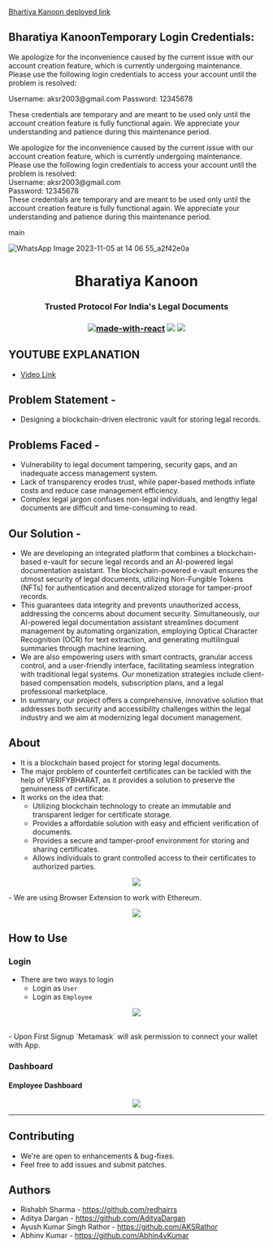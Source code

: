 <a href = "https://bhartiyakanoon.vercel.app/">Bhartiya Kanoon deployed link</a>

<h2 style="underline">Bharatiya KanoonTemporary Login Credentials:</h2>
<p>
We apologize for the inconvenience caused by the current issue with our account creation feature, which is currently undergoing maintenance. Please use the following login credentials to access your account until the problem is resolved:
</p>
<div>
Username: aksr2003@gmail.com
Password: 12345678
</div>
<p>
These credentials are temporary and are meant to be used only until the account creation feature is fully functional again. We appreciate your understanding and patience during this maintenance period.
</p>
</hr>
<p>We apologize for the inconvenience caused by the current issue with our account creation feature, which is currently undergoing maintenance. Please use the following login credentials to access your account until the problem is resolved:

</br>
Username: aksr2003@gmail.com </br>
Password: 12345678</br>
These credentials are temporary and are meant to be used only until the account creation feature is fully functional again. We appreciate your understanding and patience during this maintenance period.</p>

 main
</br>
<p align="center">
 
![WhatsApp Image 2023-11-05 at 14 06 55_a2f42e0a](https://github.com/AKSRathor/PortfolioBackend/assets/86844932/3aabf3f6-d3f7-44d8-9467-9a2f5955fd5a)       
        </p>
<h1 align="center">Bharatiya Kanoon</h1>
<h3 align="center">Trusted Protocol For India's Legal Documents<h3>
  

<div align="center">
  
  [![made-with-react](https://img.shields.io/badge/React-2.1.5-brightgreen.svg?style=for-the-badge)](https://github.com/facebook/create-react-app)
   [![](https://img.shields.io/badge/-Ethereum-lightgrey.svg?style=for-the-badge)](https://www.ethereum.org/)
    ![](https://img.shields.io/badge/Smart%20-Contract-lightgrey.svg?style=for-the-badge)
  
 </div>

## YOUTUBE EXPLANATION
- <a href="https://youtu.be/V901Tgo7y6I?feature=shared">Video Link</a>

## Problem Statement -
 - Designing a blockchain-driven electronic vault for storing legal records.

## Problems Faced -
 - Vulnerability to legal document tampering, security gaps, and an inadequate access management system.
 - Lack of transparency erodes trust, while paper-based methods inflate costs and reduce case management efficiency.
 - Complex legal jargon confuses non-legal individuals, and lengthy legal documents are difficult and time-consuming to read.

## Our Solution -
 - We are developing an integrated platform that combines a blockchain-based e-vault for secure legal records and an AI-powered legal documentation assistant. The blockchain-powered e-vault ensures the utmost       security of legal documents, utilizing Non-Fungible Tokens (NFTs) for authentication and decentralized storage for tamper-proof records.
 - This guarantees data integrity and prevents unauthorized access, addressing the concerns about document security. Simultaneously, our AI-powered legal documentation assistant streamlines document management 
   by automating organization, employing Optical Character Recognition (OCR) for text extraction, and generating multilingual summaries through machine learning.
 - We are also empowering users with smart contracts, granular access control, and a user-friendly interface, facilitating seamless integration with traditional legal systems. Our monetization strategies include 
   client-based compensation models, subscription plans, and a legal professional marketplace.
 - In summary, our project offers a comprehensive, innovative solution that addresses both security and accessibility challenges within the legal industry and we aim at modernizing legal document management.


## About
- It is a blockchain based project for storing legal documents. 
- The major problem of counterfeit certificates can be tackled with the help of VERIFYBHARAT, as it provides a solution to preserve the genuineness of certificate. 
- It works on the idea that:
   - Utilizing blockchain technology to create an immutable and transparent ledger for certificate storage.
   - Provides a affordable solution with easy and efficient verification of documents.
   - Provides a secure and tamper-proof environment for storing and sharing certificates.
   - Allows individuals to grant controlled access to their certificates to authorized parties.

<p align="center">
 <img src="https://github.com/AKSRathor/PortfolioBackend/assets/86844932/d1fc682c-30bd-4d27-af3c-3fe24d398c13">
</p>
- We are using Browser Extension to work with Ethereum.
 <br>
  <p align="center">
   <img src="https://github.com/AKSRathor/PortfolioBackend/assets/86844932/47d78e32-0802-46f7-a601-fb0eae566792">
 </p>

## How to Use

### Login
- There are two ways to login
  - Login as `User`
  - Login as `Employee`
<p align="center">
 <img src="https://d112y698adiu2z.cloudfront.net/photos/production/challenge_photos/002/672/167/datas/full_width.png">
</p>
<br>
 - Upon First Signup `Metamask` will ask permission to connect your wallet with App.

### Dashboard

 #### Employee Dashboard
 <p align="center">
  <img src="https://github.com/AKSRathor/PortfolioBackend/assets/86844932/26ff22b6-c82e-4338-aa39-595928e7c142">
</p>   
 
   
  -------------------------------------
  ## Contributing
  - We're are open to enhancements & bug-fixes.
  - Feel free to add issues and submit patches.
  ## Authors
  - Rishabh Sharma - https://github.com/redhairrs
  - Aditya Dargan -  https://github.com/AdityaDargan
  - Ayush Kumar Singh Rathor - https://github.com/AKSRathor
  - Abhinv Kumar - https://github.com/Abhin4vKumar
